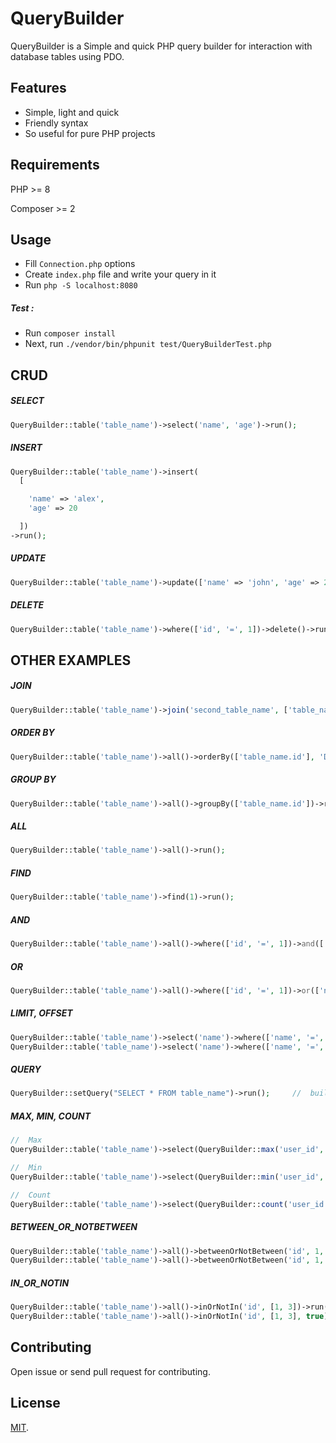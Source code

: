 # QueryBuilder

QueryBuilder is a Simple and quick PHP query builder for interaction with database tables using PDO.

## Features

- Simple, light and quick 
- Friendly syntax
- So useful for pure PHP projects



##  Requirements

PHP >= 8

Composer >= 2


## Usage

- Fill `Connection.php` options
- Create `index.php` file and write your query in it
- Run `php -S localhost:8080`
##### Test :
- Run `composer install`
- Next, run `./vendor/bin/phpunit test/QueryBuilderTest.php`


## CRUD

##### SELECT

```php
QueryBuilder::table('table_name')->select('name', 'age')->run();
```

##### INSERT

```php
QueryBuilder::table('table_name')->insert(
  [

    'name' => 'alex',
    'age' => 20

  ])
->run();
```

##### UPDATE

```php
QueryBuilder::table('table_name')->update(['name' => 'john', 'age' => 21])->run();
```

##### DELETE

```php
QueryBuilder::table('table_name')->where(['id', '=', 1])->delete()->run();
```


## OTHER EXAMPLES

##### JOIN

```php
QueryBuilder::table('table_name')->join('second_table_name', ['table_name.id', '=', 'second_table_name.person_id'], 'LEFT')->all()->run();
```

##### ORDER BY

```php
QueryBuilder::table('table_name')->all()->orderBy(['table_name.id'], 'DESC')->run();
```


##### GROUP BY

```php
QueryBuilder::table('table_name')->all()->groupBy(['table_name.id'])->run();
```

##### ALL
```php
QueryBuilder::table('table_name')->all()->run();
```


##### FIND

```php
QueryBuilder::table('table_name')->find(1)->run();
```


##### AND

```php
QueryBuilder::table('table_name')->all()->where(['id', '=', 1])->and(['name', '=', 'foo'])->run();
```

##### OR

```php
QueryBuilder::table('table_name')->all()->where(['id', '=', 1])->or(['name', '=', 'foo'])->run();
```


##### LIMIT, OFFSET

```php
QueryBuilder::table('table_name')->select('name')->where(['name', '=', 'foo'])->limit(1)->run();
QueryBuilder::table('table_name')->select('name')->where(['name', '=', 'foo'])->limit(1, 3)->run(); // Limit with offset
```

##### QUERY
```php
QueryBuilder::setQuery("SELECT * FROM table_name")->run();     //  build your custom query
```
##### MAX, MIN, COUNT
```php
//  Max
QueryBuilder::table('table_name')->select(QueryBuilder::max('user_id', 'id'), 'name')->run();

//  Min
QueryBuilder::table('table_name')->select(QueryBuilder::min('user_id', 'id'), 'name')->run();

//  Count
QueryBuilder::table('table_name')->select(QueryBuilder::count('user_id', 'id'), 'name')->run();

```


##### BETWEEN_OR_NOTBETWEEN
```php
QueryBuilder::table('table_name')->all()->betweenOrNotBetween('id', 1, 3)->run();
QueryBuilder::table('table_name')->all()->betweenOrNotBetween('id', 1, 3, true)->run(); // True if you want NOT BETWEEN operator
```


##### IN_OR_NOTIN
```php
QueryBuilder::table('table_name')->all()->inOrNotIn('id', [1, 3])->run();
QueryBuilder::table('table_name')->all()->inOrNotIn('id', [1, 3], true)->run(); // True if you want NOT IN operator
```

## Contributing
Open issue or send pull request for contributing.


## License

[MIT](LICENSE).
